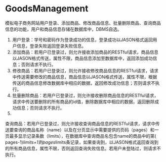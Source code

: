 # GoodsManagement

模拟电子商务网站用户登录、添加商品、修改商品信息、批量删除商品、查询商品信息的功能，用户和商品信息存储在数据库中，DBMS自选。

1. 用户登录：学号和密码作为登录成功的信息，登录成功以JASON格式返回用户信息，登录失败返回登录失败信息。
2. 添加商品：若用户已登录过，则允许接收添加商品的RESTful请求，商品信息以JASON格式传送，属性不限，商品信息添加至数据库中，返回添加成功信息；否则请求不执行。
3. 修改商品：若用户已登录过，则允许接收修改商品信息的RESTful请求，请求中传送需要修改的商品信息，商品信息以JASON格式传送，属性不限，根据传送的商品信息修改数据库中相应的数据，返回修改成功信息；否则请求不执行。
4. 批量删除商品：若用户已登录过，则允许接收删除商品信息的RESTful请求，请求中传送要删除的所有商品的id值，删除数据库中相应的数据，返回删除成功信息；否则请求不执行。
5.

查询商品：若用户已登录过，则允许接收查询商品信息的RESTful请求，请求中传送要查询的商品名称（name）以及在分页显示中需要提供的页码（pages）和一页最多显示记录条数（limits），在数据库中查询商品名包含name的商品中的第(
pages-1)*limits+1到pages*limits条记录，如果查询到，以JASON格式返回查询到的所有商品信息，属性不限，否则返回查询失败信息。若用户未登陆过，则请求不执行。
